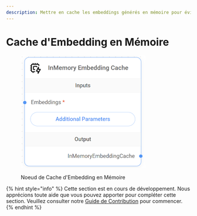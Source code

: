 ```yaml
---
description: Mettre en cache les embeddings générés en mémoire pour éviter de devoir les recalculer.
---
```


# Cache d'Embedding en Mémoire

<figure><img src="../../../.gitbook/assets/image (1) (1) (1) (1) (1) (1) (1) (1) (1) (1) (1) (1) (1) (1) (1) (1) (2).png" alt="" width="340"><figcaption><p>Noeud de Cache d'Embedding en Mémoire</p></figcaption></figure>

{% hint style="info" %}
Cette section est en cours de développement. Nous apprécions toute aide que vous pouvez apporter pour compléter cette section. Veuillez consulter notre [Guide de Contribution](broken-reference) pour commencer.
{% endhint %}